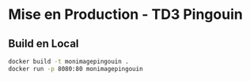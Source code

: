 # Mise en Production - TD3 Pingouin

## Build en Local

```bash
docker build -t monimagepingouin .
docker run -p 8080:80 monimagepingouin
```

## 

```bash

```

## 

```bash

```
